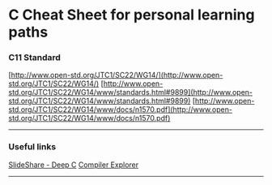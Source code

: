 C Cheat Sheet for personal learning paths
======

### C11 Standard

[http://www.open-std.org/JTC1/SC22/WG14/](http://www.open-std.org/JTC1/SC22/WG14/)
[http://www.open-std.org/JTC1/SC22/WG14/www/standards.html#9899](http://www.open-std.org/JTC1/SC22/WG14/www/standards.html#9899)
[http://www.open-std.org/JTC1/SC22/WG14/www/docs/n1570.pdf](http://www.open-std.org/JTC1/SC22/WG14/www/docs/n1570.pdf)

***

### Useful links

[SlideShare - Deep C](http://www.slideshare.net/olvemaudal/deep-c/)
[Compiler Explorer](http://gcc.godbolt.org/#compilers:!((compiler:clang380,options:%27-xc+-std%3Dgnu11+-Wall+-Wextra+-fverbose-asm+-O3+-march%3Dhaswell%27,source:%27%23include+%3Cstdio.h%3E%0A%0Avoid+foo(void)+%7B%0A++int+fahr%3B%0A++float+calc%3B%0A%0A++for+(fahr+%3D+300%3B+fahr+%3E%3D+0%3B+fahr+%3D+fahr+-+20)+%7B%0A++++calc+%3D+(5.0+/+9.0)+*+(fahr+-+32)%3B%0A++++printf(%22%253d+%256.1f%5Cn%22,+fahr,+calc)%3B%0A++%7D%0A%7D%0A%0Aint+main(void)+%7B%0A++foo()%3B%0A++return+0%3B%0A%7D%27)),filterAsm:(commentOnly:!t,directives:!t,labels:!t),version:3)

***

